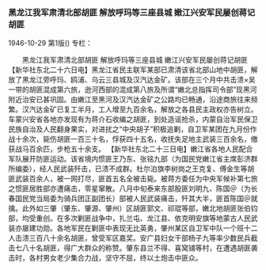 ### 黑龙江我军肃清北部胡匪  解放呼玛等三座县城  嫩江兴安军民屡创蒋记胡匪

1946-10-29
第1版()
专栏：

　　黑龙江我军肃清北部胡匪
    解放呼玛等三座县城
    嫩江兴安军民屡创蒋记胡匪
    【新华社东北二十六日电】黑龙江省民主联军某部已肃清该省北部山地中胡匪，解放了黑龙江旁呼玛、鸥浦、乌云三县城及汉汽达金矿。该部在三个月中共击溃×吴一带的胡匪混成第六旅，逊河西部的混成第八旅及所谓“嫩北总指挥司令部”现黑河附近治安已甚巩固。由嫩江至黑河及汉汽达金矿之公路均已畅通，沿途商旅往来频繁。汉汽达金矿已复工半月，工人增至九百余名，解放之各县民主政权亦告树立。车蒙兴安省各地亦发现有为蒋介石收编之胡匪，到处造谣抢杀，内蒙自治军民保卫民族自治及人民翻身果实，对进扰之“中央胡子”积极追剿，自卫军某团在九月份作战十余次，毙伤胡匪一百三十名，俘获四十五名，收抚失足地主武装三百余名，缴获战马百余匹，步枪五十余支。
    【新华社东北二十三日电】嫩江省各地人民配合军队展开防匪运动。该省境内惯匪王乃东、张铭九部（为国民党嫩江省主席彭济群所编委），经人民武装歼击，已溃不成群。杜尔泊旗李树岗之王克复、傅金生等胡匪武装百余人，被一网打尽，匪首五名全被击毙。被蒋方委任为中央军候补第七旅之惯匪居胜部亦遭痛击，零星窜散。八月中旬泰来东部股匪刘明九、陈国＠（为长春国民党当局委为骑兵团正副团长）部被人民武装痛击，歼其大半，匪首陈国＠就擒。此外如三肇（肇东、肇源、肇州）区胡匪郭文、祁琨等部，嫩北地胡匪张伯钧部，均受重创。在多次剿匪战争中，扎兰屯、龙江县、依克明安旗等地蒙古人民武装亦屡建功勋。各地军民在剿匪中表现无比英勇，肇州某区自卫军中队一个班十二人击溃三百八十余名胡匪，曾受军区嘉奖。安广县妇女干部杨子九等率少数民兵截击七八十名胡匪，得广大群众的称赞。肇东县兰不得、喜窝铺等村，在遭遇胡匪袭击时，各村男女老少集合力战，坚守不屈，终以土炮击中匪众。
